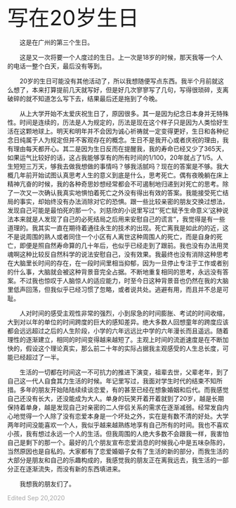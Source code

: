<font size=7>写在20岁生日</font>

&emsp;&emsp;这是在广州的第三个生日。

&emsp;&emsp;这是又一次将要一个人度过的生日。上一次是18岁的时候，那天我等一个人的电话一整个白天，最后没有等到。

&emsp;&emsp;20岁的生日可能没有其他活动了，所以我想随便写点东西。我半个月前就这么想了，本来打算提前几天就写好，但是好几次寥寥写了几句，写得很琐碎，支离破碎的就不知道怎么写下去，结果最后还是拖到了今晚。

&emsp;&emsp;从上大学开始不太爱庆祝生日了，原因很多。其一是因为纪念日本身并无特殊性。时间是连续的，历法是人为规定的，历法是现在这个样子只是因为人类恰好生活在这颗地球上。明天和明年并不会因为诚心祈祷就一定变得更好，生日和各种纪念日纯属于人为规定但并不客观存在的概念。生日不是我开心或者庆祝的理由，我有理由每天都开心。其二是因为生日反而在提醒我，我的寿命已经又少了365天，如果运气比较好的话，这占我能够享有的所有时间的1/100，20年就占了1/5。人生短短三万天，够我去做我想做的事情吗？够我活腻吗？现在的答案是不够。我大概几年前开始试图认真思考人生的意义到底是什么，思考死亡。偶有夜晚躺在床上精神亢奋的时候，我的各种奇思妙想经常都会不可遏制地归递到对死亡的思考。除了一次又一次确认我真实地惧怕着死亡之外没有得出有效的答案。我能接受死亡结局的事实，却始终没有办法消除对它的恐惧。跟一些比较亲密的朋友交换过想法，发现自己可能是最怕死的那一个。刘慈欣的小说里写过“‘死亡赋予生命意义’这种说法本来就是人发现了自己的必死结局之后用来安慰自己的谎言”，我觉得是有一些道理的。我其实一直在期待着通往永生的技术的出现。死亡离我是如此的的近，这不是说周围的熟人或者同住一个小区有人离世这种周围人的死亡，而是自身的死亡，即便是照自然寿命算的几十年后，也似乎已经走到了跟前。我也没有办法用灵魂啊这种比较反自然科学的说法安慰自己，没有效果。我最终也没有消除这种思考在大脑里长时间的存在，在一段时间里相当抑郁，因为一旦停止专注于工作或者别的什么事，大脑就会被这种背景音完全占据。不断地重复相同的思考，永远没有答案。不过我也惊叹于人脑惊人的适应能力，时至今日这种背景音也仍然在我的大脑里低声回荡，但我似乎已经习惯了忽略，或者说共处。逃避有用，而且并不总是可耻。

&emsp;&emsp;人对时间的感受主观性非常的强烈，小到尿急的时间膨胀、考试的时间收缩，大到对以年的单位的时间跨度的巨大的感知差异。绝大多数人回想童年的跨度应该都会远远超过之后的人生阶段，小学的六年远远比中学的六年漫长而且遥远。随着理性的逐渐建立，相同的时间变得越来越短了。主观上时间的流逝速度是在不断加快的，假设这个理论真实，那么前二十年的实际占据我主观感受的人生总长度，可能已经超过了一半。

&emsp;&emsp;生活的一切都在时间这一不可抗力的推进下演变，祖辈去世，父辈老年，到了自己这一代人自食其力生活的时候。年记里写过，我面对学生时代的结束不知所措。多年的朋友开始陆陆续续谈恋爱，有的甚至已经在想象婚姻和后代。而我感觉自己还没有长大，还没能成为大人。单身的玩笑开着开着就到了20岁，越是长期保持着单身，越是发现自己对亲密的二人伴侣关系的需求在逐渐减弱。经常发自内心地觉得一个人除了没有恋爱本身是一个坏处之外，实在是有数不清的好处。大学两年时间没能喜欢一个人，我似乎越来越熟练地享有自己所有的时间。我也不喜欢小孩，我有想过永远一个人的生活。但我周围的人绝大多数不会跟我一样，我害怕自己是剩下的那一个。最好的几个朋友宣布恋爱消息的时候我心中是五味杂陈的，当然原因也是自私的。大家都有了恋爱婚姻子女有了生活的新的部分，而我生活的大部分是朋友和自己的乐趣构成的，我感觉我的朋友正在离我远去，我生活的一部分正在逐渐流失，而没有新的东西填进来。

&emsp;&emsp;我想我的朋友们了。

<font color=#A9A9A9>Edited Sep 20,2020</font>